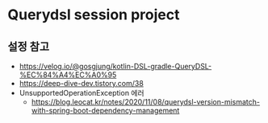 # Querydsl session project

## 설정 참고
- https://velog.io/@gosgjung/kotlin-DSL-gradle-QueryDSL-%EC%84%A4%EC%A0%95
- https://deep-dive-dev.tistory.com/38
- UnsupportedOperationException 에러
    - https://blog.leocat.kr/notes/2020/11/08/querydsl-version-mismatch-with-spring-boot-dependency-management
